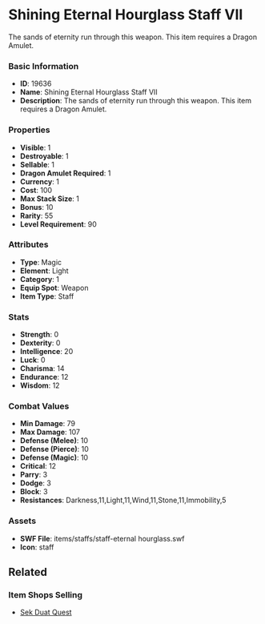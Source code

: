 # Shining Eternal Hourglass Staff VII

The sands of eternity run through this weapon. This item requires a Dragon Amulet.

### Basic Information

- **ID**: 19636
- **Name**: Shining Eternal Hourglass Staff VII
- **Description**: The sands of eternity run through this weapon. This item requires a Dragon Amulet.

### Properties

- **Visible**: 1
- **Destroyable**: 1
- **Sellable**: 1
- **Dragon Amulet Required**: 1
- **Currency**: 1
- **Cost**: 100
- **Max Stack Size**: 1
- **Bonus**: 10
- **Rarity**: 55
- **Level Requirement**: 90

### Attributes

- **Type**: Magic
- **Element**: Light
- **Category**: 1
- **Equip Spot**: Weapon
- **Item Type**: Staff

### Stats

- **Strength**: 0
- **Dexterity**: 0
- **Intelligence**: 20
- **Luck**: 0
- **Charisma**: 14
- **Endurance**: 12
- **Wisdom**: 12

### Combat Values

- **Min Damage**: 79
- **Max Damage**: 107
- **Defense (Melee)**: 10
- **Defense (Pierce)**: 10
- **Defense (Magic)**: 10
- **Critical**: 12
- **Parry**: 3
- **Dodge**: 3
- **Block**: 3
- **Resistances**: Darkness,11,Light,11,Wind,11,Stone,11,Immobility,5

### Assets

- **SWF File**: items/staffs/staff-eternal hourglass.swf
- **Icon**: staff

## Related

### Item Shops Selling

- [Sek Duat Quest](../item-shops/330-sek-duat-quest.md)

